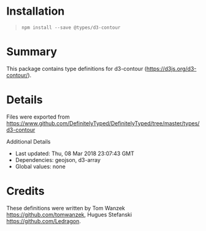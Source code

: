 # Installation
> `npm install --save @types/d3-contour`

# Summary
This package contains type definitions for d3-contour (https://d3js.org/d3-contour/).

# Details
Files were exported from https://www.github.com/DefinitelyTyped/DefinitelyTyped/tree/master/types/d3-contour

Additional Details
 * Last updated: Thu, 08 Mar 2018 23:07:43 GMT
 * Dependencies: geojson, d3-array
 * Global values: none

# Credits
These definitions were written by Tom Wanzek <https://github.com/tomwanzek>, Hugues Stefanski <https://github.com/Ledragon>.
